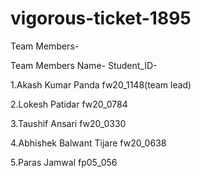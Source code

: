 # vigorous-ticket-1895

Team Members-

  Team Members Name-                    Student_ID-

1.Akash Kumar Panda                     fw20_1148(team lead)

2.Lokesh Patidar                        fw20_0784

3.Taushif Ansari                        fw20_0330

4.Abhishek Balwant Tijare               fw20_0638

5.Paras Jamwal                          fp05_056
